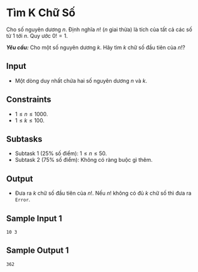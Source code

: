 # Tìm K Chữ Số

Cho số nguyên dương $n$. Định nghĩa $n!$ ($n$ giai thừa) là tích của tất cả các số từ $1$ tới $n$. Quy ước $0! = 1$.

***Yêu cầu:*** Cho một số nguyên dương $k$. Hãy tìm $k$ chữ số đầu tiên của $n!?$

## Input

- Một dòng duy nhất chứa hai số nguyên dương $n$ và $k$.

## Constraints

- $1 \le n \le 1000$.
- $1 \le k \le 100$.

## Subtasks

- Subtask $1$ ($25\%$ số điểm): $1 \le n \le 50$.
- Subtask $2$ ($75\%$ số điểm): Không có ràng buộc gì thêm.

## Output

- Đưa ra $k$ chữ số đầu tiên của $n!$. Nếu $n!$ không có đủ $k$ chữ số thì đưa ra `Error`.

## Sample Input 1

```
10 3
```

## Sample Output 1

```
362
```
